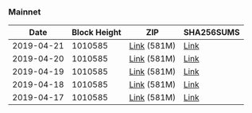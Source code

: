 ### Mainnet

|    Date    | Block Height | ZIP | SHA256SUMS |
| ---------- | ------------ | --- | ---------- |
| 2019-04-21 | 1010585 | [Link](https://s3-ap-southeast-2.amazonaws.com/ion-bootstrap/mainnet/2019-04-21/bootstrap.dat.zip) (581M) | [Link](https://s3-ap-southeast-2.amazonaws.com/ion-bootstrap/mainnet/2019-04-21/SHA256SUMS) |
| 2019-04-20 | 1010585 | [Link](https://s3-ap-southeast-2.amazonaws.com/ion-bootstrap/mainnet/2019-04-20/bootstrap.dat.zip) (581M) | [Link](https://s3-ap-southeast-2.amazonaws.com/ion-bootstrap/mainnet/2019-04-20/SHA256SUMS) |
| 2019-04-19 | 1010585 | [Link](https://s3-ap-southeast-2.amazonaws.com/ion-bootstrap/mainnet/2019-04-19/bootstrap.dat.zip) (581M) | [Link](https://s3-ap-southeast-2.amazonaws.com/ion-bootstrap/mainnet/2019-04-19/SHA256SUMS) |
| 2019-04-18 | 1010585 | [Link](https://s3-ap-southeast-2.amazonaws.com/ion-bootstrap/mainnet/2019-04-18/bootstrap.dat.zip) (581M) | [Link](https://s3-ap-southeast-2.amazonaws.com/ion-bootstrap/mainnet/2019-04-18/SHA256SUMS) |
| 2019-04-17 | 1010585 | [Link](https://s3-ap-southeast-2.amazonaws.com/ion-bootstrap/mainnet/2019-04-17/bootstrap.dat.zip) (581M) | [Link](https://s3-ap-southeast-2.amazonaws.com/ion-bootstrap/mainnet/2019-04-17/SHA256SUMS) |
